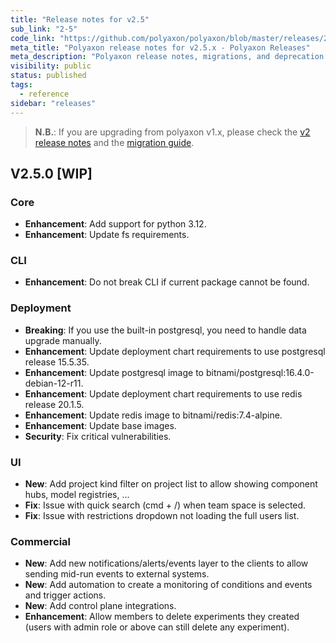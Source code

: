 ```yaml
---
title: "Release notes for v2.5"
sub_link: "2-5"
code_link: "https://github.com/polyaxon/polyaxon/blob/master/releases/2-4.md"
meta_title: "Polyaxon release notes for v2.5.x - Polyaxon Releases"
meta_description: "Polyaxon release notes, migrations, and deprecation notes for v2.5.x."
visibility: public
status: published
tags:
  - reference
sidebar: "releases"
---
```


> **N.B.**: If you are upgrading from polyaxon v1.x, please check the [v2 release notes](/docs/releases/2-0/) and the [migration guide](/docs/resources/migration/#migration-from-v1x-to-v2y).

## V2.5.0 [WIP]

### Core

 * **Enhancement**: Add support for python 3.12.
 * **Enhancement**: Update fs requirements.

### CLI

 * **Enhancement**: Do not break CLI if current package cannot be found.

### Deployment

 * **Breaking**: If you use the built-in postgresql, you need to handle data upgrade manually.
 * **Enhancement**: Update deployment chart requirements to use postgresql release 15.5.35.
 * **Enhancement**: Update postgresql image to bitnami/postgresql:16.4.0-debian-12-r11.
 * **Enhancement**: Update deployment chart requirements to use redis release 20.1.5.
 * **Enhancement**: Update redis image to bitnami/redis:7.4-alpine.
 * **Enhancement**: Update base images.
 * **Security**: Fix critical vulnerabilities.

### UI

 * **New**: Add project kind filter on project list to allow showing component hubs, model registries, ...
 * **Fix**: Issue with quick search (cmd + /) when team space is selected.
 * **Fix**: Issue with restrictions dropdown not loading the full users list.

### Commercial

 * **New**: Add new notifications/alerts/events layer to the clients to allow sending mid-run events to external systems.
 * **New**: Add automation to create a monitoring of conditions and events and trigger actions.
 * **New**: Add control plane integrations.
 * **Enhancement**: Allow members to delete experiments they created (users with admin role or above can still delete any experiment).
